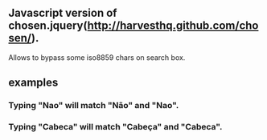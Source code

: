 ## Javascript version of chosen.jquery(http://harvesthq.github.com/chosen/). 
Allows to bypass some iso8859 chars on search box. 

## examples
### Typing "Nao" will match "Não" and "Nao".
### Typing "Cabeca" will match "Cabeça" and "Cabeca".
